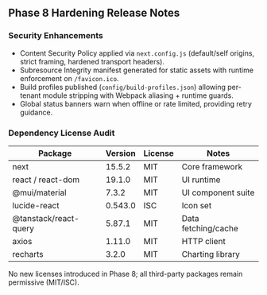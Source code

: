## Phase 8 Hardening Release Notes

### Security Enhancements
- Content Security Policy applied via `next.config.js` (default/self origins, strict framing, hardened transport headers).
- Subresource Integrity manifest generated for static assets with runtime enforcement on `/favicon.ico`.
- Build profiles published (`config/build-profiles.json`) allowing per-tenant module stripping with Webpack aliasing + runtime guards.
- Global status banners warn when offline or rate limited, providing retry guidance.

### Dependency License Audit
| Package | Version | License | Notes |
| --- | --- | --- | --- |
| next | 15.5.2 | MIT | Core framework |
| react / react-dom | 19.1.0 | MIT | UI runtime |
| @mui/material | 7.3.2 | MIT | UI component suite |
| lucide-react | 0.543.0 | ISC | Icon set |
| @tanstack/react-query | 5.87.1 | MIT | Data fetching/cache |
| axios | 1.11.0 | MIT | HTTP client |
| recharts | 3.2.0 | MIT | Charting library |

No new licenses introduced in Phase 8; all third-party packages remain permissive (MIT/ISC).
